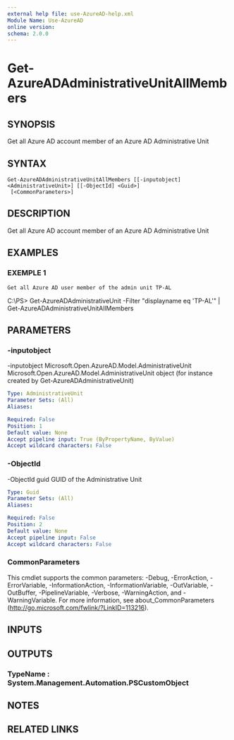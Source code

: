 ```yaml
---
external help file: use-AzureAD-help.xml
Module Name: Use-AzureAD
online version:
schema: 2.0.0
---
```


# Get-AzureADAdministrativeUnitAllMembers

## SYNOPSIS
Get all Azure AD account member of an Azure AD Administrative Unit

## SYNTAX

```
Get-AzureADAdministrativeUnitAllMembers [[-inputobject] <AdministrativeUnit>] [[-ObjectId] <Guid>]
 [<CommonParameters>]
```

## DESCRIPTION
Get all Azure AD account member of an Azure AD Administrative Unit

## EXAMPLES

### EXEMPLE 1
```
Get all Azure AD user member of the admin unit TP-AL
```

C:\PS\> Get-AzureADAdministrativeUnit -Filter "displayname eq 'TP-AL'" | Get-AzureADAdministrativeUnitAllMembers

## PARAMETERS

### -inputobject
-inputobject Microsoft.Open.AzureAD.Model.AdministrativeUnit
Microsoft.Open.AzureAD.Model.AdministrativeUnit object (for instance created by Get-AzureADAdministrativeUnit)

```yaml
Type: AdministrativeUnit
Parameter Sets: (All)
Aliases:

Required: False
Position: 1
Default value: None
Accept pipeline input: True (ByPropertyName, ByValue)
Accept wildcard characters: False
```

### -ObjectId
-ObjectId guid
   GUID of the Administrative Unit

```yaml
Type: Guid
Parameter Sets: (All)
Aliases:

Required: False
Position: 2
Default value: None
Accept pipeline input: False
Accept wildcard characters: False
```

### CommonParameters
This cmdlet supports the common parameters: -Debug, -ErrorAction, -ErrorVariable, -InformationAction, -InformationVariable, -OutVariable, -OutBuffer, -PipelineVariable, -Verbose, -WarningAction, and -WarningVariable.
For more information, see about_CommonParameters (http://go.microsoft.com/fwlink/?LinkID=113216).

## INPUTS

## OUTPUTS

### TypeName : System.Management.Automation.PSCustomObject
## NOTES

## RELATED LINKS
